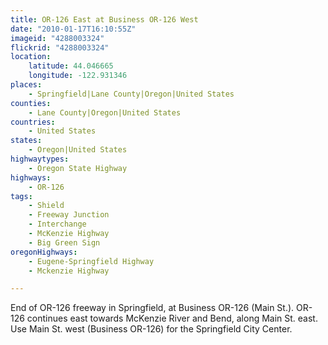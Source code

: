 ```yaml
---
title: OR-126 East at Business OR-126 West
date: "2010-01-17T16:10:55Z"
imageid: "4288003324"
flickrid: "4288003324"
location:
    latitude: 44.046665
    longitude: -122.931346
places:
    - Springfield|Lane County|Oregon|United States
counties:
    - Lane County|Oregon|United States
countries:
    - United States
states:
    - Oregon|United States
highwaytypes:
    - Oregon State Highway
highways:
    - OR-126
tags:
    - Shield
    - Freeway Junction
    - Interchange
    - McKenzie Highway
    - Big Green Sign
oregonHighways:
    - Eugene-Springfield Highway
    - Mckenzie Highway

---
```

End of OR-126 freeway in Springfield, at Business OR-126 (Main St.).  OR-126 continues east towards McKenzie River and Bend, along Main St. east.  Use Main St. west (Business OR-126) for the Springfield City Center.